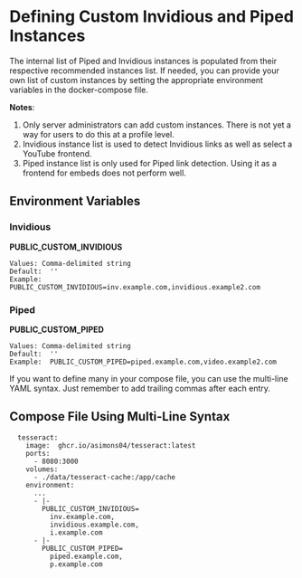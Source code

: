 # Defining Custom Invidious and Piped Instances

The internal list of Piped and Invidious instances is populated from their respective recommended instances list. If needed, you can provide your own list of custom instances by setting the appropriate environment variables in the docker-compose file. 

**Notes**:  
1. Only server administrators can add custom instances.  There is not yet a way for users to do this at a profile level.
1. Invidious instance list is used to detect Invidious links as well as select a YouTube frontend.
1. Piped instance list is only used for Piped link detection. Using it as a frontend for embeds does not perform well.

## Environment Variables

### Invidious
**PUBLIC_CUSTOM_INVIDIOUS**
```
Values: Comma-delimited string
Default:  ''
Example:  PUBLIC_CUSTOM_INVIDIOUS=inv.example.com,invidious.example2.com
```
### Piped
**PUBLIC_CUSTOM_PIPED**
```
Values: Comma-delimited string
Default:  ''
Example:  PUBLIC_CUSTOM_PIPED=piped.example.com,video.example2.com
```
If you want to define many in your compose file, you can use the multi-line YAML syntax. Just remember to add trailing commas after each entry.


## Compose File Using Multi-Line Syntax
```
  tesseract:
    image:  ghcr.io/asimons04/tesseract:latest
    ports:
      - 8080:3000
    volumes:
      - ./data/tesseract-cache:/app/cache
    environment:
      ...
      - |-
        PUBLIC_CUSTOM_INVIDIOUS=
          inv.example.com,
          invidious.example.com,
          i.example.com
      - |-
        PUBLIC_CUSTOM_PIPED=
          piped.example.com,
          p.example.com
          
```